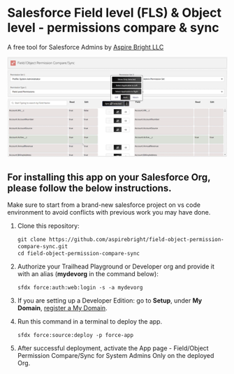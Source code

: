 # Salesforce Field level (FLS) & Object level - permissions compare & sync 

A free tool for Salesforce Admins by [Aspire Bright LLC](https://www.aspirebright.com/)

[![Alt text](FLS_OLS_Compare_Sync.png)](https://youtu.be/AJLJWqwA5Vw)

## For installing this app on your Salesforce Org, please follow the below instructions.

Make sure to start from a brand-new salesforce project on vs code environment to avoid conflicts with previous work you may have done.

1. Clone this repository:

    ```
    git clone https://github.com/aspirebright/field-object-permission-compare-sync.git
    cd field-object-permission-compare-sync
    ```

1. Authorize your Trailhead Playground or Developer org and provide it with an alias (**mydevorg** in the command below):

    ```
    sfdx force:auth:web:login -s -a mydevorg
    ```

1. If you are setting up a Developer Edition: go to **Setup**, under **My Domain**, [register a My Domain](https://help.salesforce.com/articleView?id=domain_name_setup.htm&type=5).

1. Run this command in a terminal to deploy the app.

    ```
    sfdx force:source:deploy -p force-app
    ```

1. After successful deployment, activate the App page - Field/Object Permission Compare/Sync for System Admins Only on the deployed Org.
